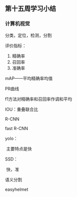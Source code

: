 ## 第十五周学习小结

### 计算机视觉

分类，定位，检测，分割

评价指标：

1. 精确率
2. 召回率
3. 准确率

mAP——平均精确率均值

PR曲线

f1方法对精确率和召回率作调和平均

IOU：重叠联合比

R-CNN

fast R-CNN

yolo：

​	主要特点是快

SSD：

​	快，准

语义分割

easyhelmet